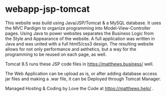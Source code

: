 # webapp-jsp-tomcat
This website was build using Java/JSP/Tomcat &amp; a MySQL database. It uses the MVC Pardigm to organize programming into Model-View-Controller pages. Using Java to power websites separates the Business Logic from the Style and Appearance of the website. A full application was written in Java and was united with a full html5/css3 design. The resulting website allows for not only performance and aethetics, but a way for the programming to be reused on each page, as well.

Tomcat 8.5 runs these JSP code files in https://matthews.business/ well.

The Web Application can be upload as is, or after adding database access jar files and making a .war file, it can be Deployed through Tomcat Manager.


Managed Hosting & Coding by Love the Code at https://matthews.help/ .
